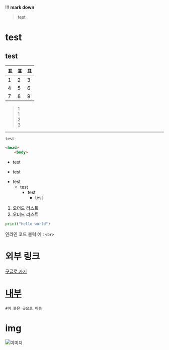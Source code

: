 !!!
**mark down**
> test
# test
## test
|표|표|표|
|--|--|--|
|1|2|3|
|4|5|6|
|7|8|9|

> 1<br>
> 1<br>
> 2<br>
> 3
---
`test`
```html
<head>
    <body>
```
- test
* test
+ test
    + test
        + test
            + test
1. 오더드 리스트
2. 오더드 리스트
```python
print("hello world")
```


인라인 코드 블럭 예 : `<br>`
<br>
# 외부 링크 

[구글로 가기](https://google.com "구글 링크")


# [내부](#test) 
`#이 붙은 곳으로 이동`

# img
![이미지](./img2.jpg "이미지 삽입")